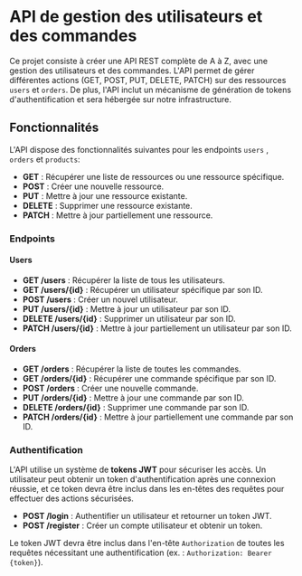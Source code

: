 # API de gestion des utilisateurs et des commandes

Ce projet consiste à créer une API REST complète de A à Z, avec une gestion des utilisateurs et des commandes. L'API permet de gérer différentes actions (GET, POST, PUT, DELETE, PATCH) sur des ressources `users` et `orders`. De plus, l'API inclut un mécanisme de génération de tokens d'authentification et sera hébergée sur notre infrastructure.

## Fonctionnalités

L'API dispose des fonctionnalités suivantes pour les endpoints `users` , `orders` et `products`:

- **GET** : Récupérer une liste de ressources ou une ressource spécifique.
- **POST** : Créer une nouvelle ressource.
- **PUT** : Mettre à jour une ressource existante.
- **DELETE** : Supprimer une ressource existante.
- **PATCH** : Mettre à jour partiellement une ressource.

### Endpoints

#### Users

- **GET /users** : Récupérer la liste de tous les utilisateurs.
- **GET /users/{id}** : Récupérer un utilisateur spécifique par son ID.
- **POST /users** : Créer un nouvel utilisateur.
- **PUT /users/{id}** : Mettre à jour un utilisateur par son ID.
- **DELETE /users/{id}** : Supprimer un utilisateur par son ID.
- **PATCH /users/{id}** : Mettre à jour partiellement un utilisateur par son ID.

#### Orders

- **GET /orders** : Récupérer la liste de toutes les commandes.
- **GET /orders/{id}** : Récupérer une commande spécifique par son ID.
- **POST /orders** : Créer une nouvelle commande.
- **PUT /orders/{id}** : Mettre à jour une commande par son ID.
- **DELETE /orders/{id}** : Supprimer une commande par son ID.
- **PATCH /orders/{id}** : Mettre à jour partiellement une commande par son ID.

### Authentification

L'API utilise un système de **tokens JWT** pour sécuriser les accès. Un utilisateur peut obtenir un token d'authentification après une connexion réussie, et ce token devra être inclus dans les en-têtes des requêtes pour effectuer des actions sécurisées.

- **POST /login** : Authentifier un utilisateur et retourner un token JWT.
- **POST /register** : Créer un compte utilisateur et obtenir un token.

Le token JWT devra être inclus dans l'en-tête `Authorization` de toutes les requêtes nécessitant une authentification (ex. : `Authorization: Bearer {token}`).

